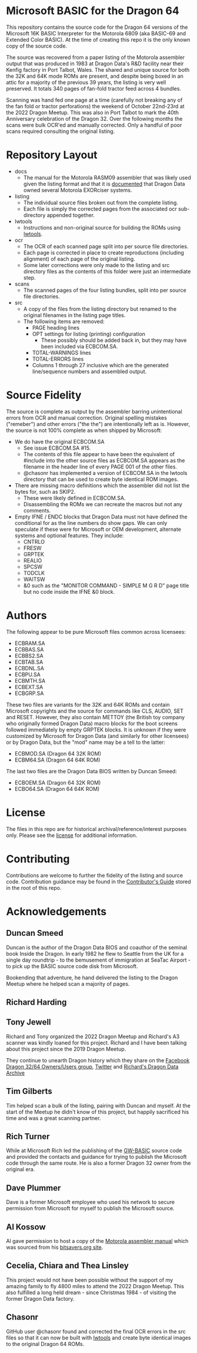 # Microsoft BASIC for the Dragon 64
This repository contains the source code for the Dragon 64 versions of the Microsoft 16K BASIC Interpreter for the Motorola 6809 (aka BASIC-69 and Extended Color BASIC). At the time of creating this repo it is the only known copy of the source code.

The source was recovered from a paper listing of the Motorola assembler output that was produced in 1983 at Dragon Data's R&D facility near their Kenfig factory in Port Talbot, Wales. The shared and unique source for both the 32K and 64K mode ROMs are present, and despite being boxed in an attic for a majority of the previous 39 years, the listing is very well preserved. It totals 340 pages of fan-fold tractor feed across 4 bundles.

Scanning was hand fed one page at a time (carefully not breaking any of the fan fold or tractor perforations) the weekend of October 22nd-23rd at the 2022 Dragon Meetup. This was also in Port Talbot to mark the 40th Anniversary celebration of the Dragon 32. Over the following months the scans were bulk OCR'ed and manually corrected. Only a handful of poor scans required consulting the original listing.

# Repository Layout
- docs
  - The manual for the Motorola RASM09 assembler that was likely used given the listing format and that it is [documented](http://www.dragondata.co.uk/history/WDA/index.html) that Dragon Data owned several Motorola EXORciser systems.
- listing
  - The individual source files broken out from the complete listing.
  - Each file is simply the corrected pages from the associated ocr sub-directory appended together.
- lwtools
  - Instructions and non-original source for building the ROMs using [lwtools](http://www.lwtools.ca/).
- ocr
  - The OCR of each scanned page split into per source file directories.
  - Each page is corrected in place to create reproductions (including alignment) of each page of the original listing.
  - Some later corrections were only made to the listing and src directory files as the contents of this folder were just an intermediate step.
- scans
  - The scanned pages of the four listing bundles, split into per source file directories.
- src
  - A copy of the files from the listing directory but renamed to the original filenames in the listing page titles.
  - The following items are removed:
    - PAGE heading lines
    - OPT settings for listing (printing) configuration
      - These possibly should be added back in, but they may have been included via ECBCOM.SA.
    - TOTAL-WARNINGS lines
    - TOTAL-ERRORS lines
    - Columns 1 through 27 inclusive which are the generated line/sequence numbers and assembled output.

# Source Fidelity
The source is complete as output by the assembler barring unintentional errors from OCR and manual correction. Original spelling mistakes ("remeber") and other errors ("the the") are intentionally left as is. However, the source is not 100% complete as when shipped by Microsoft:
- We do have the original ECBCOM.SA
  - See issue ECBCOM.SA #15.
  - The contents of this file appear to have been the equivalent of #include into the other source files as ECBCOM.SA appears as the filename in the header line of every PAGE 001 of the other files.
  - @chasonr has implemented a version of ECBCOM.SA in the lwtools directory that can be used to create byte identical ROM images.
- There are missing macro definitions which the assembler did not list the bytes for, such as SKIP2.
  - These were likely defined in ECBCOM.SA.
  - Disassembling the ROMs we can recreate the macros but not any comments. 
- Empty IFNE / ENDC blocks that Dragon Data must not have defined the conditional for as the line numbers do show gaps. We can only speculate if these were for Microsoft or OEM development, alternate systems and  optional features. They include:
  - CNTRLO
  - FRESW
  - GRPTEK
  - REALIO
  - SPCSW
  - TODCLK
  - WAITSW
  - &0 such as the "MONITOR COMMAND - SIMPLE M G R D" page title but no code inside the IFNE &0 block.

# Authors
The following appear to be pure Microsoft files common across licensees:
- ECBRAM.SA
- ECBBAS.SA
- ECBBS2.SA
- ECBTAB.SA
- ECBDNL.SA
- ECBPU.SA
- ECBMTH.SA
- ECBEXT.SA
- ECBGRP.SA

These two files are variants for the 32K and 64K ROMs and contain Microsoft copyrights and the source for commands like CLS, AUDIO, SET and RESET. However, they also contain METTOY (the British toy company who originally formed Dragon Data) macro blocks for the boot screens followed immediately by empty GRPTEK blocks. It is unknown if they were customized by Microsoft for Dragon Data (and similarly for other licensees) or by Dragon Data, but the "mod" name may be a tell to the latter:
- ECBMOD.SA (Dragon 64 32K ROM)
- ECBM64.SA (Dragon 64 64K ROM)

The last two files are the Dragon Data BIOS written by Duncan Smeed:
- ECBOEM.SA (Dragon 64 32K ROM)
- ECBO64.SA (Dragon 64 64K ROM)

# License
The files in this repo are for historical archival/reference/interest purposes only. Please see the [license](./LICENSE.md) for additional information.

# Contributing
Contributions are welcome to further the fidelity of the listing and source code. Contribution guidance may be found in the [Contributor's Guide](./CONTRIBUTING.md) stored in the root of this repo.

# Acknowledgements
## Duncan Smeed
Duncan is the author of the Dragon Data BIOS and coauthor of the seminal book Inside the Dragon. In early 1982 he flew to Seattle from the UK for a single day roundtrip - to the bemusement of immigration at SeaTac Airport - to pick up the BASIC source code disk from Microsoft.

Bookending that adventure, he hand delivered the listing to the Dragon Meetup where he helped scan a majority of pages.

## Richard Harding
## Tony Jewell
Richard and Tony organized the 2022 Dragon Meetup and Richard's A3 scanner was kindly loaned for this project. Richard and I have been talking about this project since the 2019 Dragon Meetup.

They continue to unearth Dragon history which they share on the [Facebook Dragon 32/64 Owners/Users group](https://www.facebook.com/groups/dragon32), [Twitter](https://twitter.com/HereBeDragons3) and [Richard's Dragon Data Archive](http://www.dragondata.co.uk/)

## Tim Gilberts
Tim helped scan a bulk of the listing, pairing with Duncan and myself. At the start of the Meetup he didn't know of this project, but happily sacrificed his time and was a great scanning partner.

## Rich Turner
While at Microsoft Rich led the publishing of the [GW-BASIC](https://github.com/microsoft/GW-BASIC) source code and provided the contacts and guidance for trying to publish the Microsoft code through the same route. He is also a former Dragon 32 owner from the original era.

## Dave Plummer
Dave is a former Microsoft employee who used his network to secure permission from Microsoft for myself to publish the Microsoft source.

## Al Kossow
Al gave permission to host a copy of the [Motorola assembler manual](http://www.bitsavers.org/components/motorola/6800/exorciser/M68MASR_Macro_Assemblers_Reference_6800_6801_6805_6809_Sep1979.pdf) which was sourced from his [bitsavers.org site](http://www.bitsavers.org/).

## Cecelia, Chiara and Thea Linsley
This project would not have been possible without the support of my amazing family to fly 4800 miles to attend the 2022 Dragon Meetup. This also fulfilled a long held dream - since Christmas 1984 - of visiting the former Dragon Data factory.

## Chasonr
GitHub user @chasonr found and corrected the final OCR errors in the src files so that it can now be built with [lwtools](http://www.lwtools.ca/) and create byte identical images to the original Dragon 64 ROMs.
